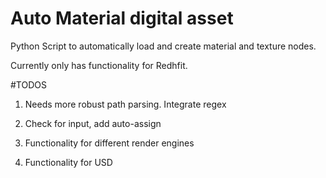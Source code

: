 # Auto Material digital asset
 Python Script to automatically load and create material and texture nodes. 
 
 Currently only has functionality for Redhfit.

#TODOS

1. Needs more robust path parsing. Integrate regex

2. Check for input, add auto-assign

3. Functionality for different render engines

4. Functionality for USD
